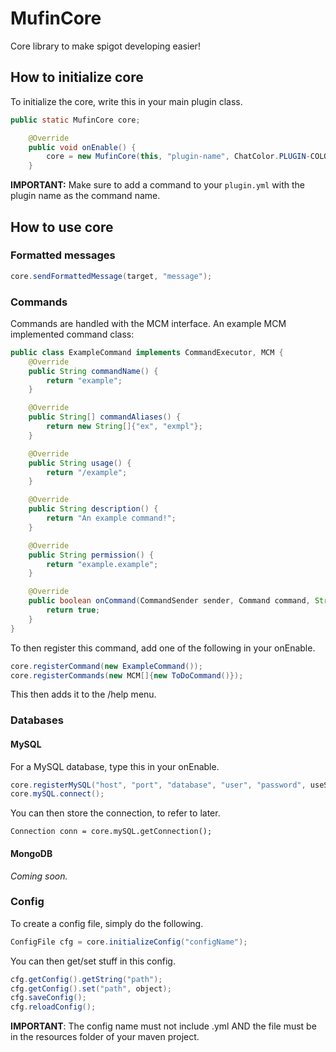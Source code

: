 # MufinCore
 Core library to make spigot developing easier!

## How to initialize core

To initialize the core, write this in your main plugin class.

```java
public static MufinCore core;

    @Override
    public void onEnable() {
        core = new MufinCore(this, "plugin-name", ChatColor.PLUGIN-COLOR, "plugin-prefix");
    }
```

**IMPORTANT:** Make sure to add a command to your `plugin.yml` with the plugin name as the command name.

## How to use core

### Formatted messages

```java
core.sendFormattedMessage(target, "message");
```

### Commands

Commands are handled with the MCM interface. An example MCM implemented command class:

```java
public class ExampleCommand implements CommandExecutor, MCM {
    @Override
    public String commandName() {
        return "example";
    }

    @Override
    public String[] commandAliases() {
        return new String[]{"ex", "exmpl"};
    }

    @Override
    public String usage() {
        return "/example";
    }

    @Override
    public String description() {
        return "An example command!";
    }

    @Override
    public String permission() {
        return "example.example";
    }

    @Override
    public boolean onCommand(CommandSender sender, Command command, String label, String[] args) {
        return true;
    }
}
```

To then register this command, add one of the following in your onEnable.

```java
core.registerCommand(new ExampleCommand());
core.registerCommands(new MCM[]{new ToDoCommand()});
```

This then adds it to the /help menu.

### Databases

#### MySQL

For a MySQL database, type this in your onEnable.

```java
core.registerMySQL("host", "port", "database", "user", "password", useSSL);
core.mySQL.connect();
```

You can then store the connection, to refer to later.

```
Connection conn = core.mySQL.getConnection();
```

#### MongoDB

*Coming soon.*

### Config

To create a config file, simply do the following.

```java
ConfigFile cfg = core.initializeConfig("configName");
```

You can then get/set stuff in this config.

```java
cfg.getConfig().getString("path");
cfg.getConfig().set("path", object);
cfg.saveConfig();
cfg.reloadConfig();
```

**IMPORTANT**: The config name must not include .yml AND the file must be in the resources folder of your maven project.